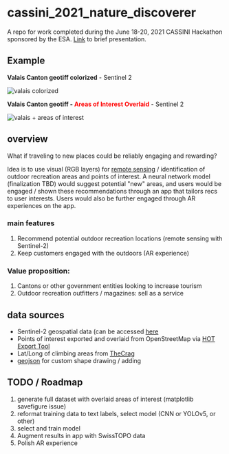 # cassini_2021_nature_discoverer

A repo for work completed during the June 18-20, 2021 CASSINI Hackathon sponsored by the ESA. [Link](https://www.dropbox.com/s/asukt2jkcr1t4kc/Nature%20Discoverer%20-%20Cassini%202021%20-%20Sunday%20Afternoon.pdf?dl=1) to brief presentation.

## Example

**Valais Canton geotiff colorized** - Sentinel 2

![valais colorized](https://www.dropbox.com/s/z90s7pckhb977gb/%5Bconv%20to%20pretty%20image%5Dv_sao_is_2_l_2_a_10_m_swiss_20200509104.png?dl=1)

**Valais Canton geotiff - <font color="red">Areas of Interest Overlaid</font>** - Sentinel 2

![valais + areas of interest](https://www.dropbox.com/s/nnurcik60d4rwtp/valais%20%2B%20areas%20of%20interest%20%28prelim%29.jpeg?dl=1)

## overview

What if traveling to new places could be reliably engaging and rewarding? 

Idea is to use visual (RGB layers) for [remote sensing](https://earthdata.nasa.gov/learn/backgrounders/remote-sensing) / identification of outdoor recreation areas and points of interest. A neural network model (finalization TBD) would suggest potential "new" areas, and users would be engaged / shown these recommendations through an app that tailors recs to user interests. Users would also be further engaged through AR experiences on the app.

### main features
1. Recommend potential outdoor recreation locations (remote sensing with Sentinel-2)
2. Keep customers engaged with the outdoors (AR experience)
### Value proposition:
1. Cantons or other government entities looking to increase tourism
2. Outdoor recreation outfitters / magazines: sell as a service

## data sources

- Sentinel-2 geospatial data (can be accessed [here](https://scihub.copernicus.eu/)
- Points of interest exported and overlaid from OpenStreetMap via [HOT Export Tool](https://export.hotosm.org/en/v3/learn/quick_start)
- Lat/Long of climbing areas from [TheCrag](https://www.thecrag.com/en/climbing/switzerland/alpen/wallis)
- [geojson](http://geojson.io) for custom shape drawing / adding

## TODO / Roadmap

1. generate full dataset with overlaid areas of interest (matplotlib savefigure issue)
2. reformat training data to text labels, select model (CNN or YOLOv5, or other)
3. select and train model
4. Augment results in app with SwissTOPO data 
5. Polish AR experience

